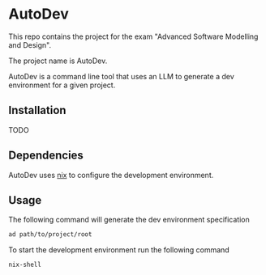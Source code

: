 # AutoDev

This repo contains the project for the exam "Advanced Software Modelling and Design".

The project name is AutoDev.

AutoDev is a command line tool that uses an LLM to generate a dev environment for a given project.

## Installation

TODO

## Dependencies

AutoDev uses [nix](https://nixos.org/download/) to configure the development environment.

## Usage

The following command will generate the dev environment specification

```bash
ad path/to/project/root
```

To start the development environment run the following command

```bash
nix-shell
```

